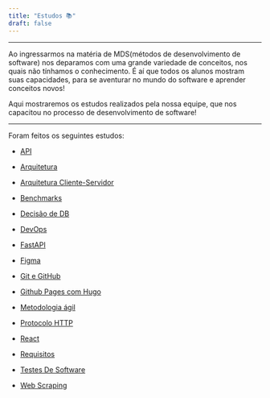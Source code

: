 ```yaml
---
title: "Estudos 📚"
draft: false
---
```


---

Ao ingressarmos na matéria de MDS(métodos de desenvolvimento de software) nos deparamos com uma grande variedade de conceitos, nos quais não tínhamos o conhecimento. É aí que todos os alunos mostram suas capacidades, para se aventurar no mundo do software e aprender conceitos novos!

Aqui mostraremos os estudos realizados pela nossa equipe, que nos capacitou no processo de desenvolvimento de software! 

---

Foram feitos os seguintes estudos:

* [API](/2025-2-SeLiga/estudos/API)
- [Arquitetura](/2025-2-SeLiga/estudos/arquitetura)
* [Arquitetura Cliente-Servidor](/2025-2-SeLiga/estudos/ArquiteturaClienteServidor)
- [Benchmarks](/2025-2-SeLiga/estudos/Benchmarks)
* [Decisão de DB](/2025-2-SeLiga/estudos/decisao_de_DB)
- [DevOps](/2025-2-SeLiga/estudos/DevOps)
* [FastAPI](/2025-2-SeLiga/estudos/fastapi)
- [Figma](/2025-2-SeLiga/estudos/figma)
* [Git e GitHub](/2025-2-SeLiga/estudos/Git_e_GitHub)
- [Github Pages com Hugo](/2025-2-SeLiga/estudos/github_pages_hugo)
* [Metodologia ágil](/2025-2-SeLiga/estudos/metodologia_agil)
- [Protocolo HTTP](/2025-2-SeLiga/estudos/protocolo_HTTP)
* [React](/2025-2-SeLiga/estudos/react)
- [Requisitos](/2025-2-SeLiga/estudos/requisitos)
* [Testes De Software](/2025-2-SeLiga/estudos/testes_de_software)
- [Web Scraping](/2025-2-SeLiga/estudos/web_scraping)
